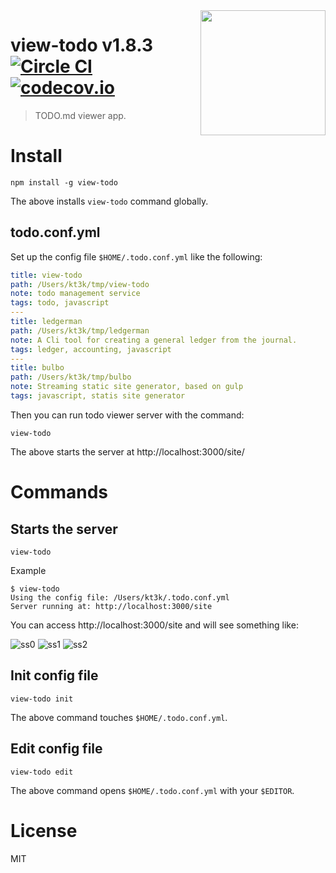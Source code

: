 <img align="right" width="200" height="200" src="http://kt3k.github.io/view-todo/src/site/img/view-todo.svg" />

# view-todo v1.8.3 [![Circle CI](https://circleci.com/gh/kt3k/view-todo.svg?style=svg)](https://circleci.com/gh/kt3k/view-todo) [![codecov.io](https://codecov.io/github/kt3k/view-todo/coverage.svg?branch=master)](https://codecov.io/github/kt3k/view-todo?branch=master)

> TODO.md viewer app.

# Install

    npm install -g view-todo

The above installs `view-todo` command globally.

## todo.conf.yml

Set up the config file `$HOME/.todo.conf.yml` like the following:

```yml
title: view-todo
path: /Users/kt3k/tmp/view-todo
note: todo management service
tags: todo, javascript
---
title: ledgerman
path: /Users/kt3k/tmp/ledgerman
note: A Cli tool for creating a general ledger from the journal.
tags: ledger, accounting, javascript
---
title: bulbo
path: /Users/kt3k/tmp/bulbo
note: Streaming static site generator, based on gulp
tags: javascript, statis site generator
```

Then you can run todo viewer server with the command:

    view-todo

The above starts the server at http://localhost:3000/site/

# Commands

## Starts the server

    view-todo

Example

    $ view-todo
    Using the config file: /Users/kt3k/.todo.conf.yml
    Server running at: http://localhost:3000/site

You can access http://localhost:3000/site and will see something like:

![ss0](http://kt3k.github.io/view-todo/media/view-todo-ss0.png)
![ss1](http://kt3k.github.io/view-todo/media/view-todo-ss1.png)
![ss2](http://kt3k.github.io/view-todo/media/view-todo-ss2.png)

## Init config file

    view-todo init

The above command touches `$HOME/.todo.conf.yml`.

## Edit config file

    view-todo edit

The above command opens `$HOME/.todo.conf.yml` with your `$EDITOR`.

# License

MIT

